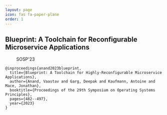 ```yaml
---
layout: page
icon: fas fa-paper-plane
order: 1
---
```


## Blueprint: A Toolchain for Reconfigurable Microservice Applications

<span>
<a href="/assets/pdf/anand2023blueprint.pdf" style="text-decoration: none"><i class="fa fa-file-pdf fa-xl"></i></a>
&nbsp;
<a href="https://gitlab.mpi-sws.org/cld/blueprint/blueprint-sosp23-experiments" style="text-decoration: none"><i class="fa fa-flask fa-xl"></i></a>
&nbsp;
<a href="/assets/slides/sosp2023.pdf" style="text-decoration: none"><i class="fa fa-layer-group fa-xl"></i></a>
&nbsp;
<a href="https://www.youtube.com/watch?v=atTX2PRHY7Q" style="text-decoration: none"><i class="fa fa-solid fa-video fa-xl"></i></a>
&nbsp;
<a href="https://sosp2023.mpi-sws.org/" style="text-decoration: none"><i class="fa fa-location-dot fa-xl"></i>&nbsp;SOSP'23</a>
</span>

```
@inproceedings{anand2023blueprint,
  title={Blueprint: A Toolchain for Highly-Reconfigurable Microservice Applications},
  author={Anand, Vaastav and Garg, Deepak and Kaufmann, Antoine and Mace, Jonathan},
  booktitle={Proceedings of the 29th Symposium on Operating Systems Principles},
  pages={482--497},
  year={2023}
}
```